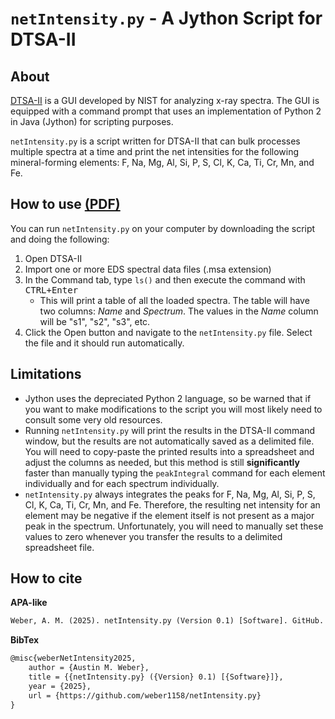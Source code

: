 # `netIntensity.py` - A Jython Script for DTSA-II

## About
[DTSA-II](https://www.cstl.nist.gov/div837/837.02/epq/dtsa2/index.html) is a GUI developed by NIST for analyzing x-ray spectra. The GUI is equipped with a command prompt that uses an implementation of Python 2 in Java (Jython) for scripting purposes.

`netIntensity.py` is a script written for DTSA-II that can bulk processes multiple spectra at a time and print the net intensities for the following mineral-forming elements: F, Na, Mg, Al, Si, P, S, Cl, K, Ca, Ti, Cr, Mn, and Fe. 

## How to use [(PDF)](https://github.com/user-attachments/files/19899223/How-to-Use.pdf)

You can run `netIntensity.py` on your computer by downloading the script and doing the following:
1. Open DTSA-II
2. Import one or more EDS spectral data files (.msa extension)
3. In the Command tab, type `ls()` and then execute the command with <kbd>CTRL+Enter</kbd>
    - This will print a table of all the loaded spectra. The table will have two columns: *Name* and *Spectrum*. The values in the *Name* column will be "s1", "s2", "s3", etc.
4. Click the Open button and navigate to the `netIntensity.py` file. Select the file and it should run automatically.

## Limitations
* Jython uses the depreciated Python 2 language, so be warned that if you want to make modifications to the script you will most likely need to consult some very old resources.
* Running `netIntensity.py` will print the results in the DTSA-II command window, but the results are not automatically saved as a delimited file. You will need to copy-paste the printed results into a spreadsheet and adjust the columns as needed, but this method is still **significantly** faster than manually typing the `peakIntegral` command for each element individually and for each spectrum individually.
* `netIntensity.py` always integrates the peaks for F, Na, Mg, Al, Si, P, S, Cl, K, Ca, Ti, Cr, Mn, and Fe. Therefore, the resulting net intensity for an element may be negative if the element itself is not present as a major peak in the spectrum. Unfortunately, you will need to manually set these values to zero whenever you transfer the results to a delimited spreadsheet file. 

## How to cite

**APA-like**

```tex
Weber, A. M. (2025). netIntensity.py (Version 0.1) [Software]. GitHub. https://github.com/weber1158/netIntensity.py
```

**BibTex**

```tex
@misc{weberNetIntensity2025,
    author = {Austin M. Weber},
    title = {{netIntensity.py} ({Version} 0.1) [{Software}]},
    year = {2025},
    url = {https://github.com/weber1158/netIntensity.py}
}
```